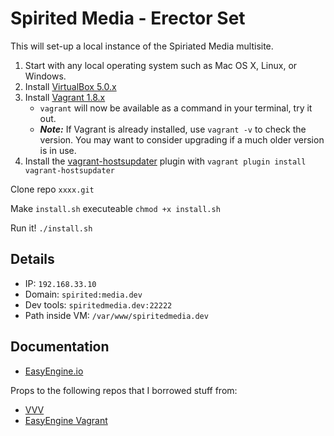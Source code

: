 # Spirited Media - Erector Set
This will set-up a local instance of the Spiriated Media multisite.

1. Start with any local operating system such as Mac OS X, Linux, or Windows.
1. Install [VirtualBox 5.0.x](https://www.virtualbox.org/wiki/Downloads)
1. Install [Vagrant 1.8.x](https://www.vagrantup.com/downloads.html)
    * `vagrant` will now be available as a command in your terminal, try it out.
    * ***Note:*** If Vagrant is already installed, use `vagrant -v` to check the version. You may want to consider upgrading if a much older version is in use.
1. Install the [vagrant-hostsupdater](https://github.com/cogitatio/vagrant-hostsupdater) plugin with `vagrant plugin install vagrant-hostsupdater`

Clone repo `xxxx.git`

Make `install.sh` executeable
`chmod +x install.sh`

Run it!
`./install.sh`

## Details

- IP: `192.168.33.10`
- Domain: `spirited:media.dev`
- Dev tools: `spiritedmedia.dev:22222`
- Path inside VM: `/var/www/spiritedmedia.dev`

## Documentation
- [EasyEngine.io](https://easyengine.io/)

Props to the following repos that I borrowed stuff from:

- [VVV](https://github.com/Varying-Vagrant-Vagrants/VVV/)
- [EasyEngine Vagrant](https://github.com/EasyEngine/easyengine-vagrant)